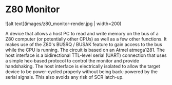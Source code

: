 # Z80 Monitor


![alt text](images/z80_monitor-render.jpg | width=200)

A device that allows a host PC to read and write memory on the bus of a Z80
computer (or potentially other CPUs) as well as a few other functions. It makes
use of the Z80's BUSRQ / BUSAK feature to gain access to the bus while the CPU
is running. The circuit is based on an Atmel atmega1281. The host interface is
a bidirectional TTL-level serial (UART) connection that uses a simple hex-based
protocol to control the monitor and provide handshaking. The host interface is
electrically isolated to allow the target device to be power-cycled properly
without being back-powered by the serial signals. This also avoids any risk of
SCR latch-up.
